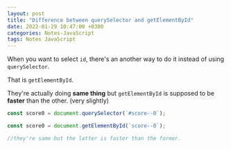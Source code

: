 ```yaml
---
layout: post
title: "Difference between querySelector and getElementById"
date: 2022-01-29 10:47:00 +0300
categories: Notes-JavaScript
tags: Notes JavaScript 
---
```








When you want to select `id`, there's an another way to do it instead of using `querySelector`.

That is `getElementById`.

They're actually doing **same thing** but `getElementById` is supposed to be **faster** than the other. (very slightly)



```js
const score0 = document.querySelector(`#score--0`);

const score0 = document.getElementById(`score--0`);

//they're same but the latter is faster than the former.
```

